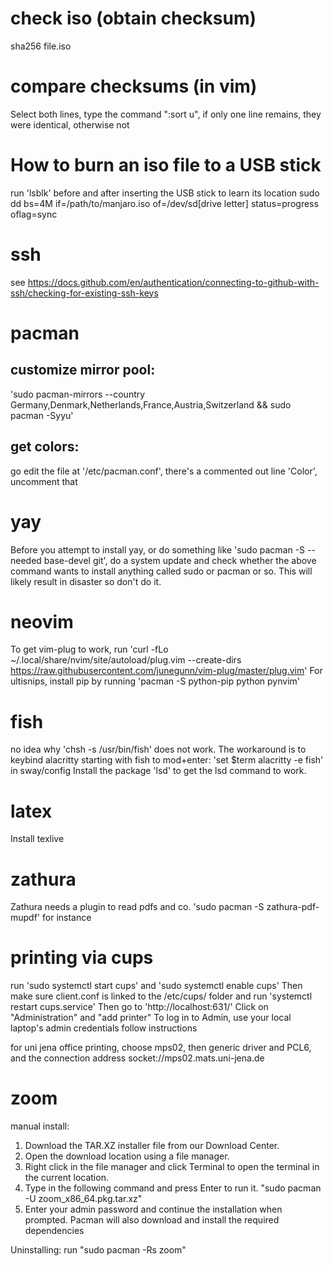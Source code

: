 # check iso (obtain checksum)
sha256 file.iso

# compare checksums (in vim)
Select both lines, type the command ":sort u", if only one line remains, they were identical, otherwise not

# How to burn an iso file to a USB stick
run 'lsblk' before and after inserting the USB stick to learn its location
sudo dd bs=4M if=/path/to/manjaro.iso of=/dev/sd[drive letter] status=progress oflag=sync

# ssh
see https://docs.github.com/en/authentication/connecting-to-github-with-ssh/checking-for-existing-ssh-keys

# pacman
## customize mirror pool: 
'sudo pacman-mirrors --country Germany,Denmark,Netherlands,France,Austria,Switzerland && sudo pacman -Syyu'
## get colors:
go edit the file at '/etc/pacman.conf', there's a commented out line 'Color', uncomment that

# yay
Before you attempt to install yay, or do something like 'sudo pacman -S --needed base-devel git', do a system update and check whether the above command wants to install anything called sudo or pacman or so. This will likely result in disaster so don't do it.

# neovim
To get vim-plug to work, run
'curl -fLo ~/.local/share/nvim/site/autoload/plug.vim --create-dirs https://raw.githubusercontent.com/junegunn/vim-plug/master/plug.vim'
For ultisnips, install pip by running 'pacman -S python-pip python pynvim'

# fish
no idea why 'chsh -s /usr/bin/fish' does not work. The workaround is to keybind alacritty starting with fish to mod+enter: 'set $term alacritty -e fish' in sway/config
Install the package 'lsd' to get the lsd command to work.

# latex
Install texlive 

# zathura
Zathura needs a plugin to read pdfs and co. 'sudo pacman -S zathura-pdf-mupdf' for instance

# printing via cups
run
'sudo systemctl start cups'
and
'sudo systemctl enable cups'
Then make sure client.conf is linked to the /etc/cups/ folder and run
'systemctl restart cups.service'
Then go to
'http://localhost:631/'
Click on "Administration" and "add printer"
To log in to Admin, use your local laptop's admin credentials
follow instructions

for uni jena office printing, choose mps02, then generic driver and PCL6, and the connection address socket://mps02.mats.uni-jena.de


# zoom 
manual install:    
1. Download the TAR.XZ installer file from our Download Center.
2. Open the download location using a file manager.
3. Right click in the file manager and click Terminal to open the terminal in the current location.
4. Type in the following command and press Enter to run it.
  "sudo pacman -U zoom_x86_64.pkg.tar.xz"
5. Enter your admin password and continue the installation when prompted.
   Pacman will also download and install the required dependencies

Uninstalling:
run "sudo pacman -Rs zoom"



